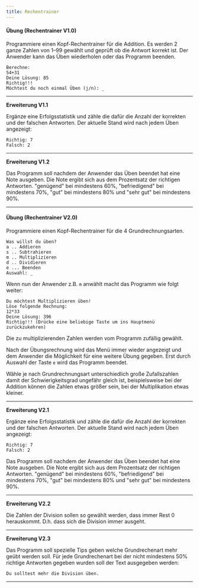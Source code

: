 ```yaml
---
title: Rechentrainer
---
```


#### Übung (Rechentrainer V1.0)

Programmiere einen Kopf-Rechentrainer für die Addition. Es werden 2 ganze Zahlen von 1–99 gewählt und geprüft ob die Antwort korrekt ist. Der Anwender kann das Üben wiederholen oder das Programm beenden.

```
Berechne:
54+31
Deine Lösung: 85
Richtig!!!
Möchtest du noch einmal Üben (j/n): _
```

---

**Erweiterung V1.1** 

Ergänze eine Erfolgsstatistik und zähle die dafür die Anzahl der korrekten und der falschen Antworten. Der aktuelle Stand wird nach jedem Üben angezeigt:

```
Richtig: 7
Falsch: 2
```

---

**Erweiterung V1.2**

Das Programm soll nachdem der Anwender das Üben beendet hat eine Note ausgeben. Die Note ergibt sich aus dem Prozentsatz der richtigen Antworten. "genügend" bei mindestens 60%, "befriedigend" bei mindestens 70%, "gut" bei mindestens 80% und "sehr gut" bei mindestens 90%.



---

#### Übung (Rechentrainer V2.0)

Programmiere einen Kopf-Rechentrainer für die 4 Grundrechnungsarten. 

```
Was willst du üben?
a .. Addieren
s .. Subtrahieren
m .. Multiplizieren
d .. Dividieren
e ... Beenden
Auswahl: _
```

Wenn nun der Anwender z.B. `m` anwählt macht das Programm wie folgt weiter:

```
Du möchtest Multiplizieren üben!
Löse folgende Rechnung:
12*33
Deine Lösung: 396
Richtig!!! (Drücke eine beliebige Taste um ins Hauptmenü zurückzukehren)
```

Die zu multiplizierenden Zahlen werden vom Programm zufällig gewählt.

Nach der Übungsrechnung wird das Menü immer wieder angezeigt und dem Anwender die Möglichkeit für eine weitere Übung gegeben. Erst durch Auswahl der Taste `e` wird das Programm beendet.

Wähle je nach Grundrechnungsart unterschiedlich große Zufallszahlen damit der Schwierigkeitsgrad ungefähr gleich ist, beispielsweise bei der Addition können die Zahlen etwas größer sein, bei der Multiplikation etwas kleiner.

---

**Erweiterung V2.1**

Ergänze eine Erfolgsstatistik und zähle die dafür die Anzahl der korrekten und der falschen Antworten. Der aktuelle Stand wird nach jedem Üben angezeigt:

```
Richtig: 7
Falsch: 2
```

Das Programm soll nachdem der Anwender das Üben beendet hat eine Note ausgeben. Die Note ergibt sich aus dem Prozentsatz der richtigen Antworten. "genügend" bei mindestens 60%, "befriedigend" bei mindestens 70%, "gut" bei mindestens 80% und "sehr gut" bei mindestens 90%.

---

**Erweiterung V2.2**

Die Zahlen der Division sollen so gewählt werden, dass immer Rest 0 herauskommt. D.h. dass sich die Division immer ausgeht.

---

**Erweiterung V2.3**

Das Programm soll spezielle Tips geben welche Grundrechenart mehr geübt werden soll. Für jede Grundrechenart bei der nicht mindestens 50% richtige Antworten gegeben wurden soll der Text ausgegeben werden: 

```
Du solltest mehr die Division üben.
```

---

